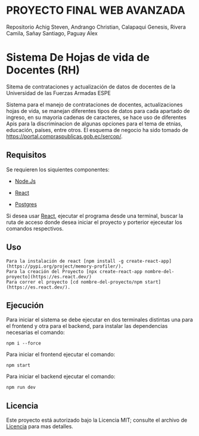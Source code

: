 # PROYECTO FINAL WEB AVANZADA
Repositorio Achig Steven, Andrango Christian, Calapaqui Genesis, Rivera Camila, Sañay Santiago, Paguay Alex

# Sistema De Hojas de vida de Docentes (RH)
Sitema de contrataciones y actualización de datos de docentes de la Universidad de las Fuerzas Armadas ESPE

Sistema para el manejo de contrataciones de docentes, actualizaciones hojas de vida, se manejan diferentes tipos de datos para cada apartado de ingreso, en su mayoria cadenas de caracteres, se hace uso de diferentes Apis para la discriminacion de algunas opciones para el tema de etnias, educación, países, entre otros. El esquema de negocio ha sido tomado de https://portal.compraspublicas.gob.ec/sercop/.


## Requisitos

Se requieren los siquientes componentes:

* [Node.Js](https://nodejs.org/en)

* [React](https://es.react.dev/)

* [Postgres](https://www.postgresql.org/)

Si desea usar [React](https://pypi.org/project/memory-profiler/), ejecutar el programa desde una terminal, buscar la ruta de acceso donde desea iniciar el proyecto y porterior ejeceutar los comandos respectivos. 

## Uso

```
Para la instalación de react [npm install -g create-react-app](https://pypi.org/project/memory-profiler/).
Para la creación del Proyecto [npx create-react-app nombre-del-proyecto](https://es.react.dev/)
Para correr el proyecto [cd nombre-del-proyecto/npm start](https://es.react.dev/).
```

## Ejecución

Para iniciar el sistema se debe ejecutar en dos terminales distintas una para el frontend y otra para el backend, para instalar las dependencias necesarias el comando: 

```
npm i --force
```

Para iniciar el frontend ejecutar el comando:

```
npm start
```

Para iniciar el backend ejecutar el comando:

```
npm run dev
```

## Licencia

Este proyecto está autorizado bajo la Licencia MIT; consulte el archivo de [Licencia](LICENSE.txt) para mas detalles.
